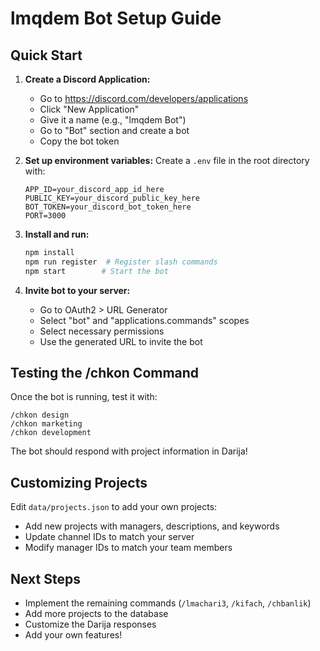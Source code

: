 # lmqdem Bot Setup Guide

## Quick Start

1. **Create a Discord Application:**
   - Go to https://discord.com/developers/applications
   - Click "New Application"
   - Give it a name (e.g., "lmqdem Bot")
   - Go to "Bot" section and create a bot
   - Copy the bot token

2. **Set up environment variables:**
   Create a `.env` file in the root directory with:
   ```env
   APP_ID=your_discord_app_id_here
   PUBLIC_KEY=your_discord_public_key_here
   BOT_TOKEN=your_discord_bot_token_here
   PORT=3000
   ```

3. **Install and run:**
   ```bash
   npm install
   npm run register  # Register slash commands
   npm start        # Start the bot
   ```

4. **Invite bot to your server:**
   - Go to OAuth2 > URL Generator
   - Select "bot" and "applications.commands" scopes
   - Select necessary permissions
   - Use the generated URL to invite the bot

## Testing the /chkon Command

Once the bot is running, test it with:
```
/chkon design
/chkon marketing
/chkon development
```

The bot should respond with project information in Darija!

## Customizing Projects

Edit `data/projects.json` to add your own projects:
- Add new projects with managers, descriptions, and keywords
- Update channel IDs to match your server
- Modify manager IDs to match your team members

## Next Steps

- Implement the remaining commands (`/lmachari3`, `/kifach`, `/chbanlik`)
- Add more projects to the database
- Customize the Darija responses
- Add your own features!
